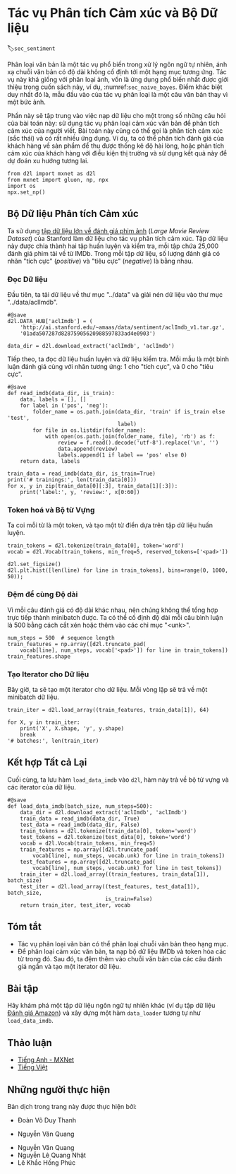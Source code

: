 <!-- ===================== Bắt đầu dịch Phần 1 ==================== -->
<!-- ========================================= REVISE - BẮT ĐẦU =================================== -->

<!--
# Sentiment Analysis and the Dataset
-->

# Tác vụ Phân tích Cảm xúc và Bộ Dữ liệu
:label:`sec_sentiment`


<!--
Text classification is a common task in natural language processing, which transforms a sequence of text of indefinite length into a category of text.
It is similar to the image classification, the most frequently used application in this book, e.g., :numref:`sec_naive_bayes`.
The only difference is that, rather than an image, text classification's example is a text sentence.
-->

Phân loại văn bản là một tác vụ phổ biến trong xử lý ngôn ngữ tự nhiên, ánh xạ chuỗi văn bản có độ dài không cố định tới một hạng mục tương ứng. 
Tác vụ này khá giống với phân loại ảnh, vốn là ứng dụng phổ biến nhất được giới thiệu trong cuốn sách này, ví dụ, :numref:`sec_naive_bayes`.
Điểm khác biệt duy nhất đó là, mẫu đầu vào của tác vụ phân loại là một câu văn bản thay vì một bức ảnh. 


<!--
This section will focus on loading data for one of the sub-questions in this field: 
using text sentiment classification to analyze the emotions of the text's author.
This problem is also called sentiment analysis and has a wide range of applications.
For example, we can analyze user reviews of products to obtain user satisfaction statistics, 
or analyze user sentiments about market conditions and use it to predict future trends.
-->

Phần này sẽ tập trung vào việc nạp dữ liệu cho một trong số những câu hỏi của bài toán này:
sử dụng tác vụ phân loại cảm xúc văn bản để phân tích cảm xúc của người viết.
Bài toán này cũng có thể gọi là phân tích cảm xúc (sắc thái) và có rất nhiều ứng dụng.
Ví dụ, ta có thể phân tích đánh giá của khách hàng về sản phẩm để thu được thống kê độ hài lòng, hoặc phân tích cảm xúc của khách hàng với điều kiện thị trường và sử dụng kết quả này để dự đoán xu hướng tương lai.


```{.python .input  n=1}
from d2l import mxnet as d2l
from mxnet import gluon, np, npx
import os
npx.set_np()
```


<!--
## The Sentiment Analysis Dataset
-->

## Bộ Dữ liệu Phân tích Cảm xúc


<!--
We use Stanford's [Large Movie Review Dataset](https://ai.stanford.edu/~amaas/data/sentiment/) as the dataset for sentiment analysis.
This dataset is divided into two datasets for training and testing purposes, each containing 25,000 movie reviews downloaded from IMDb.
In each dataset, the number of comments labeled as "positive" and "negative" is equal.
-->

Ta sử dụng [tập dữ liệu lớn về đánh giá phim ảnh](https://ai.stanford.edu/~amaas/data/sentiment/) (_Large Movie Review Dataset_) của Stanford làm dữ liệu cho tác vụ phân tích cảm xúc. 
Tập dữ liệu này được chia thành hai tập huấn luyện và kiểm tra, mỗi tập chứa 25,000 đánh giá phim tải về từ IMDb. 
Trong mỗi tập dữ liệu, số lượng đánh giá có nhãn "tích cực" (*positive*) và "tiêu cực" (*negative*) là bằng nhau. 

<!--
###  Reading the Dataset
-->

### Đọc Dữ liệu


<!--
We first download this dataset to the "../data" path and extract it to "../data/aclImdb".
-->

Đầu tiên, ta tải dữ liệu về thư mục "../data" và giải nén dữ liệu vào thư mục "../data/aclImdb". 


```{.python .input  n=2}
#@save
d2l.DATA_HUB['aclImdb'] = (
    'http://ai.stanford.edu/~amaas/data/sentiment/aclImdb_v1.tar.gz',
    '01ada507287d82875905620988597833ad4e0903')

data_dir = d2l.download_extract('aclImdb', 'aclImdb')
```


<!--
Next, read the training and test datasets. 
Each example is a review and its corresponding label: 1 indicates "positive" and 0 indicates "negative".
-->

Tiếp theo, ta đọc dữ liệu huấn luyện và dữ liệu kiểm tra.
Mỗi mẫu là một bình luận đánh giá cùng với nhãn tương ứng: 1 cho "tích cực", và 0 cho "tiêu cực". 


```{.python .input  n=3}
#@save
def read_imdb(data_dir, is_train):
    data, labels = [], []
    for label in ('pos', 'neg'):
        folder_name = os.path.join(data_dir, 'train' if is_train else 'test',
                                   label)
        for file in os.listdir(folder_name):
            with open(os.path.join(folder_name, file), 'rb') as f:
                review = f.read().decode('utf-8').replace('\n', '')
                data.append(review)
                labels.append(1 if label == 'pos' else 0)
    return data, labels

train_data = read_imdb(data_dir, is_train=True)
print('# trainings:', len(train_data[0]))
for x, y in zip(train_data[0][:3], train_data[1][:3]):
    print('label:', y, 'review:', x[0:60])
```

<!-- ===================== Kết thúc dịch Phần 1 ===================== -->

<!-- ===================== Bắt đầu dịch Phần 2 ===================== -->

<!--
### Tokenization and Vocabulary
-->

### Token hoá và Bộ từ Vựng


<!--
We use a word as a token, and then create a dictionary based on the training dataset.
-->

Ta coi mỗi từ là một token, và tạo một từ điển dựa trên tập dữ liệu huấn luyện. 


```{.python .input  n=4}
train_tokens = d2l.tokenize(train_data[0], token='word')
vocab = d2l.Vocab(train_tokens, min_freq=5, reserved_tokens=['<pad>'])

d2l.set_figsize()
d2l.plt.hist([len(line) for line in train_tokens], bins=range(0, 1000, 50));
```


<!--
### Padding to the Same Length
-->

### Đệm để cùng Độ dài


<!--
Because the reviews have different lengths, so they cannot be directly combined into minibatches.
Here we fix the length of each comment to 500 by truncating or adding "&lt;unk&gt;" indices.
-->

Vì mỗi câu đánh giá có độ dài khác nhau, nên chúng không thể tổng hợp trực tiếp thành minibatch được. 
Ta có thể cố định độ dài mỗi câu bình luận là 500 bằng cách cắt xén hoặc thêm vào các chỉ mục "&lt;unk&gt;". 


```{.python .input  n=5}
num_steps = 500  # sequence length
train_features = np.array([d2l.truncate_pad(
    vocab[line], num_steps, vocab['<pad>']) for line in train_tokens])
train_features.shape
```


<!--
### Creating the Data Iterator
-->

### Tạo Iterator cho Dữ liệu


<!--
Now, we will create a data iterator.
Each iteration will return a minibatch of data.
-->

Bây giờ, ta sẽ tạo một iterator cho dữ liệu.
Mỗi vòng lặp sẽ trả về một minibatch dữ liệu.


```{.python .input  n=6}
train_iter = d2l.load_array((train_features, train_data[1]), 64)

for X, y in train_iter:
    print('X', X.shape, 'y', y.shape)
    break
'# batches:', len(train_iter)
```


<!--
## Putting All Things Together
-->

## Kết hợp Tất cả Lại


<!--
Last, we will save a function `load_data_imdb` into `d2l`, which returns the vocabulary and data iterators.
-->

Cuối cùng, ta lưu hàm `load_data_imdb` vào `d2l`, hàm này trả về bộ từ vựng và các iterator của dữ liệu.  


```{.python .input  n=7}
#@save
def load_data_imdb(batch_size, num_steps=500):
    data_dir = d2l.download_extract('aclImdb', 'aclImdb')
    train_data = read_imdb(data_dir, True)
    test_data = read_imdb(data_dir, False)
    train_tokens = d2l.tokenize(train_data[0], token='word')
    test_tokens = d2l.tokenize(test_data[0], token='word')
    vocab = d2l.Vocab(train_tokens, min_freq=5)
    train_features = np.array([d2l.truncate_pad(
        vocab[line], num_steps, vocab.unk) for line in train_tokens])
    test_features = np.array([d2l.truncate_pad(
        vocab[line], num_steps, vocab.unk) for line in test_tokens])
    train_iter = d2l.load_array((train_features, train_data[1]), batch_size)
    test_iter = d2l.load_array((test_features, test_data[1]), batch_size,
                               is_train=False)
    return train_iter, test_iter, vocab
```

## Tóm tắt

<!--
* Text classification can classify a text sequence into a category.
* To classify a text sentiment, we load an IMDb dataset and tokenize its words. 
Then we pad the text sequence for short reviews and create a data iterator.
-->

* Tác vụ phân loại văn bản có thể phân loại chuỗi văn bản theo hạng mục.
* Để phân loại cảm xúc văn bản, ta nạp bộ dữ liệu IMDb và token hóa các từ trong đó. 
Sau đó, ta đệm thêm vào chuỗi văn bản của các câu đánh giá ngắn và tạo một iterator dữ liệu. 


## Bài tập

<!--
Discover a different natural language dataset (such as [Amazon reviews](https://snap.stanford.edu/data/web-Amazon.html)) 
and build a similar data_loader function as `load_data_imdb`.
-->

Hãy khám phá một tập dữ liệu ngôn ngữ tự nhiên khác (ví dụ tập dữ liệu [Đánh giá Amazon](https://snap.stanford.edu/data/web-Amazon.html)) 
và xây dựng một hàm `data_loader` tương tự như `load_data_imdb`.


<!-- ===================== Kết thúc dịch Phần 2 ===================== -->
<!-- ========================================= REVISE - KẾT THÚC ===================================-->


## Thảo luận
* [Tiếng Anh - MXNet](https://discuss.d2l.ai/t/391)
* [Tiếng Việt](https://forum.machinelearningcoban.com/c/d2l)


## Những người thực hiện
Bản dịch trong trang này được thực hiện bởi:
<!--
Tác giả của mỗi Pull Request điền tên mình và tên những người review mà bạn thấy
hữu ích vào từng phần tương ứng. Mỗi dòng một tên, bắt đầu bằng dấu `*`.
Tên đầy đủ của các reviewer có thể được tìm thấy tại https://github.com/aivivn/d2l-vn/blob/master/docs/contributors_info.md
-->

* Đoàn Võ Duy Thanh
<!-- Phần 1 -->
* Nguyễn Văn Quang

<!-- Phần 2 -->
* Nguyễn Văn Quang
* Nguyễn Lê Quang Nhật
* Lê Khắc Hồng Phúc
